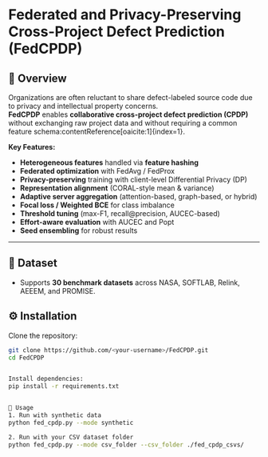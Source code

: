 # Federated and Privacy-Preserving Cross-Project Defect Prediction (FedCPDP)

## 🔑 Overview
Organizations are often reluctant to share defect-labeled source code due to privacy and intellectual property concerns.  
**FedCPDP** enables **collaborative cross-project defect prediction (CPDP)** without exchanging raw project data and without requiring a common feature schema:contentReference[oaicite:1]{index=1}.

**Key Features:**
- **Heterogeneous features** handled via **feature hashing**
- **Federated optimization** with FedAvg / FedProx
- **Privacy-preserving** training with client-level Differential Privacy (DP)
- **Representation alignment** (CORAL-style mean & variance)
- **Adaptive server aggregation** (attention-based, graph-based, or hybrid)
- **Focal loss / Weighted BCE** for class imbalance
- **Threshold tuning** (max-F1, recall@precision, AUCEC-based)
- **Effort-aware evaluation** with AUCEC and Popt
- **Seed ensembling** for robust results

---

## 📂 Dataset
- Supports **30 benchmark datasets** across NASA, SOFTLAB, Relink, AEEEM, and PROMISE.


## ⚙️ Installation
Clone the repository:
```bash
git clone https://github.com/<your-username>/FedCPDP.git
cd FedCPDP


Install dependencies:
pip install -r requirements.txt


🚀 Usage
1. Run with synthetic data
python fed_cpdp.py --mode synthetic

2. Run with your CSV dataset folder
python fed_cpdp.py --mode csv_folder --csv_folder ./fed_cpdp_csvs/

